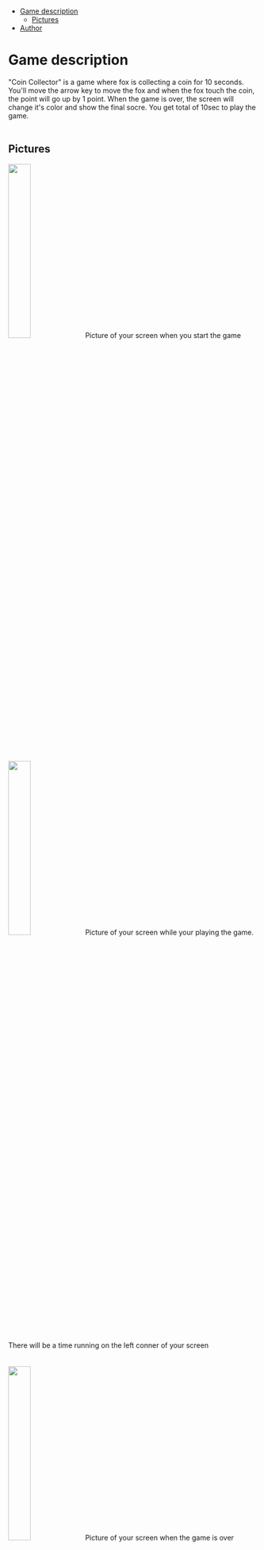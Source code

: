 </br>

- [Game description](#game-description)
  - [Pictures](#pictures)
- [Author](#author)

# Game description
"Coin Collector" is a game where fox is collecting a coin for 10 seconds.
</br>
You'll move the arrow key to move the fox and when the fox touch the coin, the point will go up by 1 point. When the game is over, the screen will change it's color and show the final socre. You get total of 10sec to play the game.
</br>
</br>

## Pictures    
<img width="30%" src="https://github.com/sieunnkim/pygame/assets/150882029/a11eb04b-4161-4739-8c4d-5c1fd0ed6ffe">
Picture of your screen when you start the game
</br>
</br>
</br>


<img width="30%" src= "https://github.com/sieunnkim/pygame/assets/150882029/e48771f1-f08f-4466-9893-d19e3dd289e1">
Picture of your screen while your playing the game. There will be a time running on the left conner of your screen
</br>
</br>
</br>

<img width="30%" src= "https://github.com/sieunnkim/pygame/assets/150882029/1d937477-7bd5-47be-be3c-c5a2a90584f2">
Picture of your screen when the game is over
</br>
</br>
</br>

# Author
Sieun